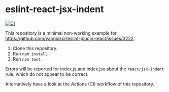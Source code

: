 # eslint-react-jsx-indent

[![CI](https://github.com/meyfa/eslint-react-jsx-indent/actions/workflows/main.yml/badge.svg)](https://github.com/meyfa/eslint-react-jsx-indent/actions/workflows/main.yml)

This repository is a minimal non-working example for
https://github.com/yannickcr/eslint-plugin-react/issues/3222.

1. Clone this repository.
2. Run `npm install`.
3. Run `npm test`.

Errors will be reported for index.js and index.jsx about the `react/jsx-indent`
rule, which do not appear to be correct. 

Alternatively have a look at the Actions (CI) workflow of this repository.
